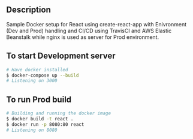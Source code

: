 ## Description

Sample Docker setup for React using create-react-app with Enivronment (Dev and Prod) handling and CI/CD using TravisCI and AWS Elastic Beanstalk while nginx is used as server for Prod environment.

## To start Development server

```bash
# Have docker installed
$ docker-compose up --build
# Listening on 3000
```

## To run Prod build

```bash
# Building and running the docker image
$ docker build -t react .
$ docker run -p 8080:80 react
# Listening on 8080
```
